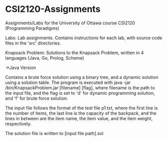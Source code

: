 # CSI2120-Assignments
Assignments/Labs for the University of Ottawa course CSI2120 (Programming Paradigms) 

Labs: Lab assignments. Contains instructions for each lab, with source code files in the 'src' directories.

Knapsack Problem: Solutions to the Knapsack Problem, written in 4 languages (Java, Go, Prolog, Scheme)

->Java Version

Contains a brute force solution using a binary tree, and a dynamic solution using a 	solution table. The program is executed with java -jar /bin/KnapsackProblem.jar [filename] [flag], where filename is the path to the input file, and the flag is set to 'd' for dynamic programming solution, and 'f' for brute force solution.

The input file follows the format of the test file p1.txt, where the first line is the number of items, the last line is the capacity of the backpack, and the lines in between are the item name, the item value, and the item weight, respectively.

The solution file is written to [input file path].sol
